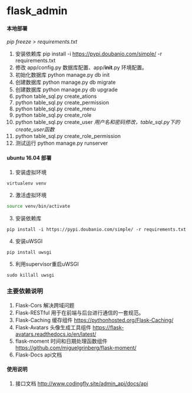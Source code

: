 # flask_admin



#### 本地部署
*pip freeze > requirements.txt*
1. 安装依赖库 pip install -i https://pypi.doubanio.com/simple/ -r requirements.txt
2. 修改 app/config.py 数据库配置、app/__init__.py 环境配置。
3. 初始化数据库 python manage.py db init
4. 创建数据库 python manage.py db migrate
5. 创建数据库 python manage.py db upgrade
6. python table_sql.py create_ations
7. python table_sql.py create_permission 
8. python table_sql.py create_menu 
9. python table_sql.py create_role 
10. python table_sql.py create_user  *用户名和密码修改，table_sql.py下的create_user函数*
11. python table_sql.py create_role_permission
13. 测试运行 python manage.py runserver

#### ubuntu 16.04 部署

1. 安装虚拟环境

```bash
virtualenv venv
```

2. 激活虚拟环境

```bash
source venv/bin/activate 
```

3. 安装依赖库

```
pip install -i https://pypi.doubanio.com/simple/ -r requirements.txt
```

4. 安装uWSGI

```
pip install uwsgi
```

5. 利用supervisor重启uWSGI

```
sudo killall uwsgi
```

### 主要依赖说明

1. Flask-Cors 解决跨域问题
2. Flask-RESTful 用于在前端与后台进行通信的一套规范。
3. Flask-Caching 缓存组件 https://pythonhosted.org/Flask-Caching/
3. Flask-Avatars 头像生成工具组件 https://flask-avatars.readthedocs.io/en/latest/
4. flask-moment 时间和日期处理函数组件 https://github.com/miguelgrinberg/flask-moment/
4. Flask-Docs api文档

#### 使用说明


1.  接口文档 http://www.codingfly.site/admin_api/docs/api

